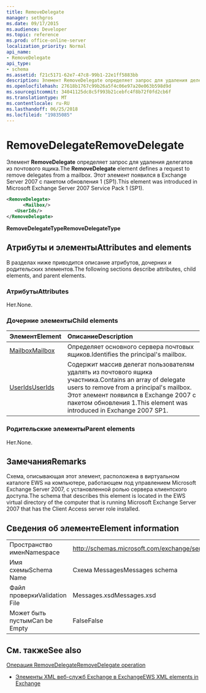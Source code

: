 ```yaml
---
title: RemoveDelegate
manager: sethgros
ms.date: 09/17/2015
ms.audience: Developer
ms.topic: reference
ms.prod: office-online-server
localization_priority: Normal
api_name:
- RemoveDelegate
api_type:
- schema
ms.assetid: f21c5171-62e7-47c8-99b1-22e1ff5883bb
description: Элемент RemoveDelegate определяет запрос для удаления делегатов из почтового ящика. Этот элемент появился в Exchange Server 2007 с пакетом обновления 1 (SP1).
ms.openlocfilehash: 27618b1767c99b26a5f4c06e97a20e063b598d9d
ms.sourcegitcommit: 34041125dc8c5f993b21cebfc4f8b72f0fd2cb6f
ms.translationtype: MT
ms.contentlocale: ru-RU
ms.lasthandoff: 06/25/2018
ms.locfileid: "19835085"
---
```

# <a name="removedelegate"></a><span data-ttu-id="29432-104">RemoveDelegate</span><span class="sxs-lookup"><span data-stu-id="29432-104">RemoveDelegate</span></span>

<span data-ttu-id="29432-105">Элемент **RemoveDelegate** определяет запрос для удаления делегатов из почтового ящика.</span><span class="sxs-lookup"><span data-stu-id="29432-105">The **RemoveDelegate** element defines a request to remove delegates from a mailbox.</span></span> <span data-ttu-id="29432-106">Этот элемент появился в Exchange Server 2007 с пакетом обновления 1 (SP1).</span><span class="sxs-lookup"><span data-stu-id="29432-106">This element was introduced in Microsoft Exchange Server 2007 Service Pack 1 (SP1).</span></span> 
  
```xml
<RemoveDelegate>
      <Mailbox/>
   <UserIds/>
</RemoveDelegate>
```

 <span data-ttu-id="29432-107">**RemoveDelegateType**</span><span class="sxs-lookup"><span data-stu-id="29432-107">**RemoveDelegateType**</span></span>
## <a name="attributes-and-elements"></a><span data-ttu-id="29432-108">Атрибуты и элементы</span><span class="sxs-lookup"><span data-stu-id="29432-108">Attributes and elements</span></span>

<span data-ttu-id="29432-109">В разделах ниже приводится описание атрибутов, дочерних и родительских элементов.</span><span class="sxs-lookup"><span data-stu-id="29432-109">The following sections describe attributes, child elements, and parent elements.</span></span>
  
### <a name="attributes"></a><span data-ttu-id="29432-110">Атрибуты</span><span class="sxs-lookup"><span data-stu-id="29432-110">Attributes</span></span>

<span data-ttu-id="29432-111">Нет.</span><span class="sxs-lookup"><span data-stu-id="29432-111">None.</span></span>
  
### <a name="child-elements"></a><span data-ttu-id="29432-112">Дочерние элементы</span><span class="sxs-lookup"><span data-stu-id="29432-112">Child elements</span></span>

|<span data-ttu-id="29432-113">**Элемент**</span><span class="sxs-lookup"><span data-stu-id="29432-113">**Element**</span></span>|<span data-ttu-id="29432-114">**Описание**</span><span class="sxs-lookup"><span data-stu-id="29432-114">**Description**</span></span>|
|:-----|:-----|
|[<span data-ttu-id="29432-115">Mailbox</span><span class="sxs-lookup"><span data-stu-id="29432-115">Mailbox</span></span>](mailbox.md) <br/> |<span data-ttu-id="29432-116">Определяет основного сервера почтовых ящиков.</span><span class="sxs-lookup"><span data-stu-id="29432-116">Identifies the principal's mailbox.</span></span>  <br/> |
|[<span data-ttu-id="29432-117">UserIds</span><span class="sxs-lookup"><span data-stu-id="29432-117">UserIds</span></span>](userids.md) <br/> |<span data-ttu-id="29432-118">Содержит массив делегат пользователям удалять из почтового ящика участника.</span><span class="sxs-lookup"><span data-stu-id="29432-118">Contains an array of delegate users to remove from a principal's mailbox.</span></span> <span data-ttu-id="29432-119">Этот элемент появился в Exchange 2007 с пакетом обновления 1.</span><span class="sxs-lookup"><span data-stu-id="29432-119">This element was introduced in Exchange 2007 SP1.</span></span>  <br/> |
   
### <a name="parent-elements"></a><span data-ttu-id="29432-120">Родительские элементы</span><span class="sxs-lookup"><span data-stu-id="29432-120">Parent elements</span></span>

<span data-ttu-id="29432-121">Нет.</span><span class="sxs-lookup"><span data-stu-id="29432-121">None.</span></span>
  
## <a name="remarks"></a><span data-ttu-id="29432-122">Замечания</span><span class="sxs-lookup"><span data-stu-id="29432-122">Remarks</span></span>

<span data-ttu-id="29432-123">Схема, описывающая этот элемент, расположена в виртуальном каталоге EWS на компьютере, работающем под управлением Microsoft Exchange Server 2007, с установленной ролью сервера клиентского доступа.</span><span class="sxs-lookup"><span data-stu-id="29432-123">The schema that describes this element is located in the EWS virtual directory of the computer that is running Microsoft Exchange Server 2007 that has the Client Access server role installed.</span></span>
  
## <a name="element-information"></a><span data-ttu-id="29432-124">Сведения об элементе</span><span class="sxs-lookup"><span data-stu-id="29432-124">Element information</span></span>

|||
|:-----|:-----|
|<span data-ttu-id="29432-125">Пространство имен</span><span class="sxs-lookup"><span data-stu-id="29432-125">Namespace</span></span>  <br/> |http://schemas.microsoft.com/exchange/services/2006/messages  <br/> |
|<span data-ttu-id="29432-126">Имя схемы</span><span class="sxs-lookup"><span data-stu-id="29432-126">Schema Name</span></span>  <br/> |<span data-ttu-id="29432-127">Схема Messages</span><span class="sxs-lookup"><span data-stu-id="29432-127">Messages schema</span></span>  <br/> |
|<span data-ttu-id="29432-128">Файл проверки</span><span class="sxs-lookup"><span data-stu-id="29432-128">Validation File</span></span>  <br/> |<span data-ttu-id="29432-129">Messages.xsd</span><span class="sxs-lookup"><span data-stu-id="29432-129">Messages.xsd</span></span>  <br/> |
|<span data-ttu-id="29432-130">Может быть пустым</span><span class="sxs-lookup"><span data-stu-id="29432-130">Can be Empty</span></span>  <br/> |<span data-ttu-id="29432-131">False</span><span class="sxs-lookup"><span data-stu-id="29432-131">False</span></span>  <br/> |
   
## <a name="see-also"></a><span data-ttu-id="29432-132">См. также</span><span class="sxs-lookup"><span data-stu-id="29432-132">See also</span></span>



[<span data-ttu-id="29432-133">Операция RemoveDelegate</span><span class="sxs-lookup"><span data-stu-id="29432-133">RemoveDelegate operation</span></span>](removedelegate-operation.md)


- [<span data-ttu-id="29432-134">Элементы XML веб-служб Exchange в Exchange</span><span class="sxs-lookup"><span data-stu-id="29432-134">EWS XML elements in Exchange</span></span>](ews-xml-elements-in-exchange.md)

